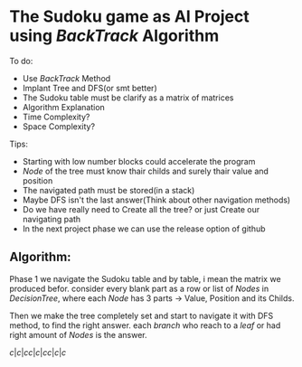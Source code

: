 # The Sudoku game as AI Project using $BackTrack$ Algorithm

To do:
- Use $BackTrack$ Method
- Implant Tree and DFS(or smt better)
- The Sudoku table must be clarify as a matrix of matrices
- Algorithm Explanation
- Time Complexity?
- Space Complexity?


Tips:
- Starting with low number blocks could accelerate the program
- $Node$ of the tree must know thair childs and surely thair value and position
- The navigated path must be stored(in a stack)
- Maybe DFS isn't the last answer(Think about other navigation methods)
- Do we have really need to Create all the tree? or just Create our navigating path
- In the next project phase we can use the release option of github

## Algorithm:

Phase 1 we navigate the Sudoku table and by table, i mean the matrix we produced befor. consider every blank part as a row or list of $Nodes$ in $Decision Tree$, where each $Node$ has 3 parts -> Value, Position and its Childs.

Then we make the tree completely set and start to navigate it with DFS method, to find the right answer. each $branch$ who reach to a $leaf$ or had right amount of $Nodes$ is the answer.

${
    c|c|c
    c|c|c
    c|c|c
    }$